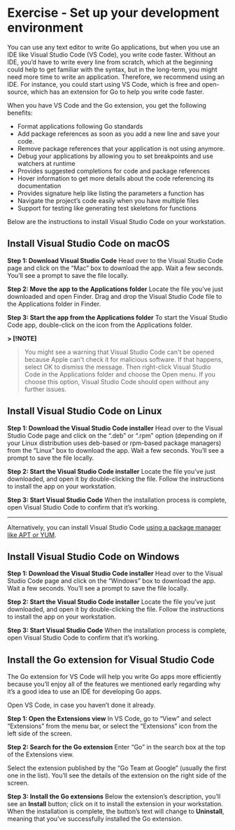 # Exercise - Set up your development environment
You can use any text editor to write Go applications, but when you use an IDE like Visual Studio Code (VS Code), you write code faster. Without an IDE, you’d have to write every line from scratch, which at the beginning could help to get familiar with the syntax, but in the long-term, you might need more time to write an application. Therefore, we recommend using an IDE. For instance, you could start using VS Code, which is free and open-source, which has an extension for Go to help you write code faster.

When you have VS Code and the Go extension, you get the following benefits:

- Format applications following Go standards
- Add package references as soon as you add a new line and save your code.
- Remove package references that your application is not using anymore.
- Debug your applications by allowing you to set breakpoints and use watchers at runtime
- Provides suggested completions for code and package references
- Hover information to get more details about the code referencing its documentation
- Provides signature help like listing the parameters a function has
- Navigate the project’s code easily when you have multiple files
- Support for testing like generating test skeletons for functions

Below are the instructions to install Visual Studio Code on your workstation.

## Install Visual Studio Code on macOS

**Step 1: Download Visual Studio Code**
Head over to the Visual Studio Code page and click on the “Mac” box to download the app. Wait a few seconds. You’ll see a prompt to save the file locally.

**Step 2: Move the app to the Applications folder**
Locate the file you’ve just downloaded and open Finder. Drag and drop the Visual Studio Code file to the Applications folder in Finder.

**Step 3: Start the app from the Applications folder**
To start the Visual Studio Code app, double-click on the icon from the Applications folder.

**> [!NOTE]**
> You might see a warning that Visual Studio Code can't be opened because Apple can't check it for malicious software. If that happens, select OK to dismiss the message. Then right-click Visual Studio Code in the Applications folder and choose the Open menu. If you choose this option, Visual Studio Code should open without any further issues.

## Install Visual Studio Code on Linux

**Step 1: Download the Visual Studio Code installer**
Head over to the Visual Studio Code page and click on the “.deb” or “.rpm” option (depending on if your Linux distribution uses deb-based or rpm-based package managers) from the “Linux” box to download the app. Wait a few seconds. You’ll see a prompt to save the file locally.

**Step 2: Start the Visual Studio Code installer**
Locate the file you’ve just downloaded, and open it by double-clicking the file. Follow the instructions to install the app on your workstation.

**Step 3: Start Visual Studio Code**
When the installation process is complete, open Visual Studio Code to confirm that it’s working.

---------------

Alternatively, you can install Visual Studio Code [using a package manager like APT or YUM](https://code.visualstudio.com/docs/setup/linux).

## Install Visual Studio Code on Windows

**Step 1: Download the Visual Studio Code installer**
Head over to the Visual Studio Code page and click on the “Windows” box to download the app. Wait a few seconds. You’ll see a prompt to save the file locally.

**Step 2: Start the Visual Studio Code installer**
Locate the file you’ve just downloaded, and open it by double-clicking the file. Follow the instructions to install the app on your workstation.

**Step 3: Start Visual Studio Code**
When the installation process is complete, open Visual Studio Code to confirm that it’s working.

## Install the Go extension for Visual Studio Code
The Go extension for VS Code will help you write Go apps more efficiently because you’ll enjoy all of the features we mentioned early regarding why it’s a good idea to use an IDE for developing Go apps.

Open VS Code, in case you haven’t done it already.

**Step 1: Open the Extensions view**
In VS Code, go to “View” and select “Extensions” from the menu bar, or select the “Extensions” icon from the left side of the screen.

**Step 2: Search for the Go extension**
Enter “Go” in the search box at the top of the Extensions view.

Select the extension published by the “Go Team at Google” (usually the first one in the list). You’ll see the details of the extension on the right side of the screen.

**Step 3: Install the Go extensions**
Below the extension’s description, you’ll see an **Install** button; click on it to install the extension in your workstation. When the installation is complete, the button’s text will change to **Uninstall**, meaning that you’ve successfully installed the Go extension.
